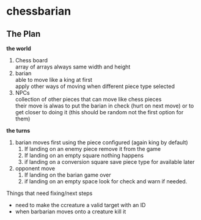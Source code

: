 # chessbarian

**The Plan**
 - 
**the world**
1. Chess board <br>
    array of arrays always same width and height <br>
2. barian <br>
    able to move like a king at first <br>
    apply other ways of moving when different piece type selected<br>
3. NPCs<br>
    collection of other pieces that can move like chess pieces<br>
    their move is alwas to put the barian in check (hurt on next move) or to get closer to doing it (this should be random not the first option for them)<br>

**the turns**
1. barian moves first using the piece configured (again king by default)
    1. If landing on an enemy piece remove it from the game
    2. If landing on an empty square nothing happens
    3. if landing on a conversion square save piece type for available later
2. opponent move 
    1. If landing on the barian game over
    2. if landing on an empty space look for check and warn if needed.
    

Things that need fixing/next steps <br>
 - need to make the ccreature a valid target with an ID
 - when barbarian moves onto a creature kill it 